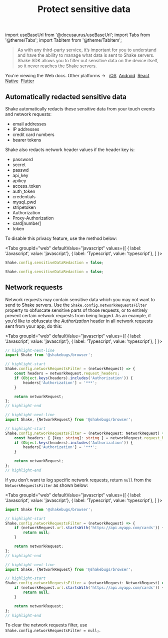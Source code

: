 ﻿---
id: manage-sensitive-data
title: Protect sensitive data
---
import useBaseUrl from '@docusaurus/useBaseUrl';
import Tabs from '@theme/Tabs';
import TabItem from '@theme/TabItem';

>As with any third-party service, it’s important for you to understand and have the ability to manage
what data is sent to Shake servers. Shake SDK allows you to filter out sensitive data on the device itself,
so it never reaches the Shake servers.

<p class="p2 mt-40">You're viewing the Web docs. Other platforms → &nbsp;
<a href="/docs/android/configuration-and-data/manage-sensitive-data/">iOS</a>&nbsp; 
<a href="/docs/android/configuration-and-data/manage-sensitive-data/">Android</a>&nbsp;
<a href="/docs/android/configuration-and-data/manage-sensitive-data/">React Native</a>&nbsp;
<a href="/docs/android/configuration-and-data/manage-sensitive-data/">Flutter</a>&nbsp;  
</p>


## Automatically redacted sensitive data

Shake automatically redacts these sensitive data from your touch events and network requests:
* email addresses
* IP addresses
* credit card numbers
* bearer tokens

Shake also redacts network header values if the header key is:
* password 
* secret
* passwd
* api_key 
* apikey
* access_token
* auth_token
* credentials
* mysql_pwd
* stripetoken
* Authorization
* Proxy-Authorization
* card[number]
* token

To disable this privacy feature, use the method below:

<Tabs
groupId="web"
defaultValue="javascript"
values={[
{ label: 'Javascript', value: 'javascript'},
{ label: 'Typescript', value: 'typescript'},
]
}>

<TabItem value="javascript">

```javascript title="index.js"
Shake.config.sensitiveDataRedaction = false;
```

</TabItem>

<TabItem value="typescript">

```typescript title="index.ts"
Shake.config.sensitiveDataRedaction = false;
```

</TabItem>
</Tabs>

## Network requests

Network requests may contain sensitive data which you may not want to send to Shake servers.
Use the `Shake.config.networkRequestsFilter` property to obfuscate sensitive parts of those requests,
or to entirely prevent certain network requests from being logged.
As an example, if you'd like to obfuscate the *Authorization* header in all network requests sent from your app, do this:

<Tabs
groupId="web"
defaultValue="javascript"
values={[
{ label: 'Javascript', value: 'javascript'},
{ label: 'Typescript', value: 'typescript'},
]
}>

<TabItem value="javascript">

```javascript title="index.js"
// highlight-next-line
import Shake from '@shakebugs/browser';

// highlight-start
Shake.config.networkRequestsFilter = (networkRequest) => {
    const headers = networkRequest.request_headers;
    if (Object.keys(headers).includes('Authorization')) {
        headers['Authorization'] = '***';
    }

    return networkRequest;
};
// highlight-end
```

</TabItem>

<TabItem value="typescript">

```typescript title="index.ts"
// highlight-next-line
import Shake, {NetworkRequest} from '@shakebugs/browser';

// highlight-start
Shake.config.networkRequestsFilter = (networkRequest: NetworkRequest) => {
    const headers: { [key: string]: string } = networkRequest.request_headers;
    if (Object.keys(headers).includes('Authorization')) {
        headers['Authorization'] = '***';
    }

    return networkRequest;
};
// highlight-end
```

</TabItem>
</Tabs>

If you don't want to log specific network requests, return `null` from the `NetworkRequestsFilter` as shown below:

<Tabs
groupId="web"
defaultValue="javascript"
values={[
{ label: 'Javascript', value: 'javascript'},
{ label: 'Typescript', value: 'typescript'},
]
}>

<TabItem value="javascript">

```javascript title="index.js"
import Shake from '@shakebugs/browser';

// highlight-start
Shake.config.networkRequestsFilter = (networkRequest) => {
    if (networkRequest.url.startsWith('https://api.myapp.com/cards')) {
        return null;
    }

    return networkRequest;
};
// highlight-end
```

</TabItem>

<TabItem value="typescript">

```typescript title="index.ts"
// highlight-next-line
import Shake, {NetworkRequest} from '@shakebugs/browser';

// highlight-start
Shake.config.networkRequestsFilter = (networkRequest: NetworkRequest) => {
    if (networkRequest.url.startsWith('https://api.myapp.com/cards')) {
        return null;
    }

    return networkRequest;
};
// highlight-end
```

</TabItem>
</Tabs>

To clear the network requests filter, use `Shake.config.networkRequestsFilter = null;`.
